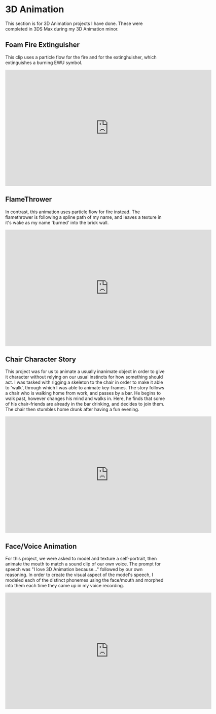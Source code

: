 # 3D Animation

This section is for 3D Animation projects I have done. These were completed in 3DS Max during my 3D Animation minor.

## Foam Fire Extinguisher
This clip uses a particle flow for the fire and for the extinghuisher, which extinguishes a burning EWU symbol.

<iframe width="650" height="366" src="https://www.youtube.com/embed/lbSf7Olc0Tc?vq=hd720" frameborder="0" allow="autoplay; encrypted-media" allowfullscreen></iframe>  
<br/>

## FlameThrower 
In contrast, this animation uses particle flow for fire instead. The flamethrower is following a spline path of my name, and leaves a texture in it's wake as my name 'burned' into the brick wall.

<iframe width="650" height="366" src="https://www.youtube.com/embed/OfovKnCm5bM?vq=hd720" frameborder="0" allow="autoplay; encrypted-media" allowfullscreen></iframe>  
<br/>

## Chair Character Story
This project was for us to animate a usually inanimate object in order to give it character without relying on our usual instincts for how something should act. I was tasked with rigging a skeleton to the chair in order to make it able to 'walk', through which I was able to animate key-frames. The story follows a chair who is walking home from work, and passes by a bar. He begins to walk past, however changes his mind and walks in. Here, he finds that some of his chair-friends are already in the bar drinking, and decides to join them. The chair then stumbles home drunk after having a fun evening.

<iframe width="650" height="366" src="https://www.youtube.com/embed/zMKuTD9S_Zo?vq=hd720" frameborder="0" allow="autoplay; encrypted-media" allowfullscreen></iframe>  
<br/>

## Face/Voice Animation
For this project, we were asked to model and texture a self-portrait, then animate the mouth to match a sound clip of our own voice. The prompt for speech was "I love 3D Animation because..." followed by our own reasoning. In order to create the visual aspect of the model's speech, I modeled each of the distinct phonemes using the face/mouth and morphed into them each time they came up in my voice recording.

<iframe width="650" height="366" src="https://www.youtube.com/embed/3CwV8SjccdQ?vq=hd720" frameborder="0" allow="autoplay; encrypted-media" allowfullscreen></iframe>  
<br/>

